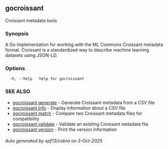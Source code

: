 ## gocroissant

Croissant metadata tools

### Synopsis

A Go implementation for working with the ML Commons Croissant metadata format.
Croissant is a standardized way to describe machine learning datasets using JSON-LD.

### Options

```
  -h, --help   help for gocroissant
```

### SEE ALSO

* [gocroissant generate](gocroissant_generate.md)	 - Generate Croissant metadata from a CSV file
* [gocroissant info](gocroissant_info.md)	 - Display information about a CSV file
* [gocroissant match](gocroissant_match.md)	 - Compare two Croissant metadata files for compatibility
* [gocroissant validate](gocroissant_validate.md)	 - Validate an existing Croissant metadata file
* [gocroissant version](gocroissant_version.md)	 - Print the version information

###### Auto generated by spf13/cobra on 3-Oct-2025
